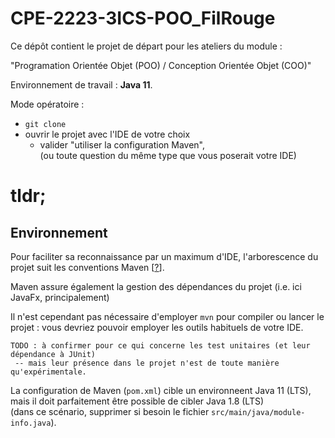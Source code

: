 # CPE-2223-3ICS-POO_FilRouge

Ce dépôt contient le projet de départ pour les ateliers du module :

"Programation Orientée Objet (POO) / Conception Orientée Objet (COO)"

Environnement de travail : **Java 11**.

Mode opératoire : 
- `git clone`
- ouvrir le projet avec l'IDE de votre choix
  - valider "utiliser la configuration Maven",  
    (ou toute question du même type que vous poserait votre IDE)

# tldr;

## Environnement

Pour faciliter sa reconnaissance par un maximum d'IDE, l'arborescence du projet suit les conventions Maven [[?](https://maven.apache.org/)].  

Maven assure également la gestion des dépendances du projet (i.e. ici JavaFx, principalement)

Il n'est cependant pas nécessaire d'employer `mvn` pour compiler ou lancer le projet : vous devriez pouvoir employer les outils habituels de votre IDE.

    TODO : à confirmer pour ce qui concerne les test unitaires (et leur dépendance à JUnit)
     -- mais leur présence dans le projet n'est de toute manière qu'expérimentale.

La configuration de Maven (`pom.xml`) cible un environneent Java 11 (LTS), 
mais il doit parfaitement être possible de cibler Java 1.8 (LTS)  
(dans ce scénario, supprimer si besoin le fichier `src/main/java/module-info.java`).
